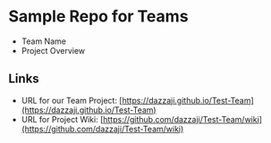 # Sample Repo for Teams

* Team Name
* Project Overview

## Links

* URL for our Team Project:  [https://dazzaji.github.io/Test-Team](https://dazzaji.github.io/Test-Team)
* URL for Project Wiki: [https://github.com/dazzaji/Test-Team/wiki](https://github.com/dazzaji/Test-Team/wiki)
